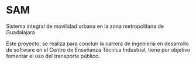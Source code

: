 # SAM
Sistema integral de movilidad urbana en la zona metropolitana de Guadalajara

Este proyecto, se realiza para concluir la carrera de ingenieria en desarrollo de software en el Centro de Enseñanza Técnica Industrial, tiene por objetivo fomentar el uso del transporte público.
